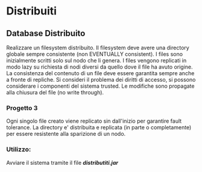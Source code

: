 # Distribuiti

## Database Distribuito
Realizzare un filesystem distribuito. Il filesystem deve avere una directory globale sempre consistente (non EVENTUALLY consistent).
I files sono inizialmente scritti solo sul nodo che li genera. I files vengono replicati in modo lazy su richiesta di nodi diversi da quello dove il file ha avuto origine.
La consistenza del contenuto di un file deve essere garantita sempre anche a fronte di repliche.
Si consideri il problema dei diritti di accesso, si possono considerare i componenti del sistema trusted.
Le modifiche sono propagate alla chiusura del file (no write through).

### Progetto 3
Ogni singolo file creato viene replicato sin dall'inizio per garantire fault tolerance. La directory e' distribuita e replicata (in parte o completamente) per essere resistente alla sparizione di un nodo.

### Utilizzo:
Avviare il sistema tramite il file ***distributiti.jar***